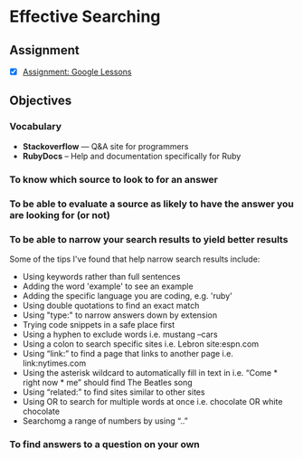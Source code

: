 # Effective Searching

## Assignment
- [X] [Assignment: Google Lessons](assignments/google-lessons.md)

## Objectives
### Vocabulary
  + **Stackoverflow** — Q&A site for programmers
  + **RubyDocs** – Help and documentation specifically for Ruby
  
### To know which source to look to for an answer
### To be able to evaluate a source as likely to have the answer you are looking for (or not)
### To be able to narrow your search results to yield better results
Some of the tips I've found that help narrow search results include:
  + Using keywords rather than full sentences
  + Adding the word 'example' to see an example
  + Adding the specific language you are coding, e.g. 'ruby'
  + Using double quotations to find an exact match
  + Using "type:" to narrow answers down by extension
  + Trying code snippets in a safe place first
  + Using a hyphen to exclude words i.e. mustang –cars
  + Using a colon to search specific sites i.e. Lebron site:espn.com
  + Using “link:” to find a page that links to another page i.e. link:nytimes.com
  + Using the asterisk wildcard to automatically fill in text in i.e. “Come * right now * me” should find The Beatles song
  + Using “related:” to find sites similar to other sites
  + Using OR to search for multiple words at once i.e. chocolate OR white chocolate
  + Searchomg a range of numbers by using “..”

### To find answers to a question on your own

